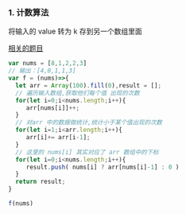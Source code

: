 ### 1. 计数算法
将输入的 value 转为 k 存到另一个数组里面  

[相关的题目](https://leetcode-cn.com/problems/how-many-numbers-are-smaller-than-the-current-number/)
```js
var nums = [8,1,2,2,3]
// 输出：[4,0,1,1,3]
var f = (nums)=>{
  let arr = Array(100).fill(0),result = [];
  // 遍历输入数组,获取他们每个值 出现的次数
  for(let i=0;i<nums.length;i++){
     arr[nums[i]]++;
  }
  // 对arr 中的数据做统计,统计小于某个值出现的次数
  for(let i=1;i<arr.length;i++){
     arr[i]+= arr[i-1];
  }
  // 这里的 nums[i] 其实对应了 arr 数组中的下标
  for(let i=0;i<nums.length;i++){
     result.push( nums[i] ? arr[nums[i]-1] : 0 )
  }
  return result;
}

f(nums)
```